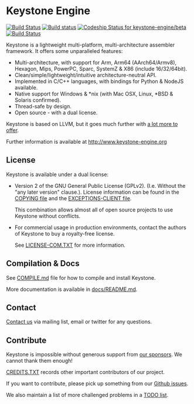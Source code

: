 Keystone Engine
==============

[![Build Status](https://travis-ci.com/keystone-engine/beta.svg?token=qRatki7fioYiV8ckDzCq&branch=master)](https://travis-ci.com/keystone-engine/beta)
[![Build status](https://ci.appveyor.com/api/projects/status/oowet3r56q993ua0/branch/master?svg=true)](https://ci.appveyor.com/project/aquynh/beta/branch/master)
[ ![Codeship Status for keystone-engine/beta](https://codeship.com/projects/884ca370-effc-0133-591d-7aa0b68b0e4b/status?branch=master)](https://codeship.com/projects/149135)
[![Build Status](https://semaphoreci.com/api/v1/projects/550e7887-e607-44c8-952e-86099d713f4b/789869/badge.svg)](https://semaphoreci.com/aquynh/beta)


Keystone is a lightweight multi-platform, multi-architecture assembler framework.
It offers some unparalleled features:

- Multi-architecture, with support for Arm, Arm64 (AArch64/Armv8), Hexagon, Mips, PowerPC, Sparc, SystemZ & X86 (include 16/32/64bit).
- Clean/simple/lightweight/intuitive architecture-neutral API.
- Implemented in C/C++ languages, with bindings for Python & NodeJS available.
- Native support for Windows & \*nix (with Mac OSX, Linux, *BSD & Solaris confirmed).
- Thread-safe by design.
- Open source - with a dual license.

Keystone is based on LLVM, but it goes much further with [a lot more to offer](/docs/beyond_llvm.md).

Further information is available at http://www.keystone-engine.org


License
-------

Keystone is available under a dual license:

- Version 2 of the GNU General Public License (GPLv2). (I.e. Without the "any later version" clause.).
  License information can be found in the [COPYING file](COPYING) and the [EXCEPTIONS-CLIENT file](EXCEPTIONS-CLIENT).

  This combination allows almost all of open source projects to use Keystone without conflicts.

- For commercial usage in production environments, contact the authors of Keystone to buy a royalty-free license.

  See [LICENSE-COM.TXT](LICENSE-COM.TXT) for more information.


Compilation & Docs
------------------

See [COMPILE.md](docs/COMPILE.md) file for how to compile and install Keystone.

More documentation is available in [docs/README.md](docs/README.md).


Contact
-------

[Contact us](http://www.keystone-engine.org/contact/) via mailing list, email or twitter for any questions.


Contribute
----------

Keystone is impossible without generous support from [our sponsors](/SPONSORS.TXT). We cannot thank them enough! 

[CREDITS.TXT](CREDITS.TXT) records other important contributors of our project.

If you want to contribute, please pick up something from our [Github issues](https://github.com/keystone-engine/keystone/issues).

We also maintain a list of more challenged problems in a [TODO list](https://github.com/keystone-engine/keystone/wiki/TODO).


